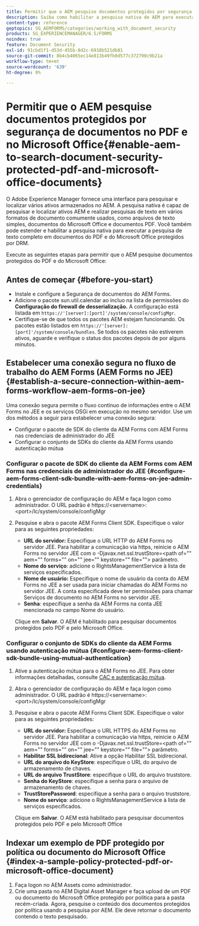 ```yaml
---
title: Permitir que o AEM pesquise documentos protegidos por segurança de documentos no PDF e no Microsoft Office
description: Saiba como habilitar a pesquisa nativa de AEM para executar a pesquisa de texto completo em documentos PDF protegidos por DRM.
content-type: reference
geptopics: SG_AEMFORMS/categories/working_with_document_security
products: SG_EXPERIENCEMANAGER/6.5/FORMS
noindex: true
feature: Document Security
exl-id: 91cbd1f1-d53d-455b-8d2c-6918b521db81
source-git-commit: 8b4cb4065ec14e813b49fb0d577c372790c9b21a
workflow-type: tm+mt
source-wordcount: '639'
ht-degree: 0%

---
```


# Permitir que o AEM pesquise documentos protegidos por segurança de documentos no PDF e no Microsoft Office{#enable-aem-to-search-document-security-protected-pdf-and-microsoft-office-documents}

O Adobe Experience Manager fornece uma interface para pesquisar e localizar vários ativos armazenados no AEM. A pesquisa nativa é capaz de pesquisar e localizar ativos AEM e realizar pesquisas de texto em vários formatos de documento comumente usados, como arquivos de texto simples, documentos do Microsoft Office e documentos PDF. Você também pode estender e habilitar a pesquisa nativa para executar a pesquisa de texto completo em documentos do PDF e do Microsoft Office protegidos por DRM.

Execute as seguintes etapas para permitir que o AEM pesquise documentos protegidos do PDF e do Microsoft Office:

## Antes de começar {#before-you-start}

* Instale e configure a Segurança de documentos do AEM Forms.
* Adicione o pacote sun.util.calendar ao incluo na lista de permissões do **Configuração do firewall de desserialização.** A configuração está listada em `https://'[server]:[port]'/system/console/configMgr`.
* Certifique-se de que todos os pacotes AEM estejam funcionando. Os pacotes estão listados em `https://'[server]:[port]'/system/console/bundles`. Se todos os pacotes não estiverem ativos, aguarde e verifique o status dos pacotes depois de por alguns minutos.

## Estabelecer uma conexão segura no fluxo de trabalho do AEM Forms (AEM Forms no JEE) {#establish-a-secure-connection-within-aem-forms-workflow-aem-forms-on-jee}

Uma conexão segura permite o fluxo contínuo de informações entre o AEM Forms no JEE e os serviços OSGi em execução no mesmo servidor. Use um dos métodos a seguir para estabelecer uma conexão segura:

* Configurar o pacote de SDK do cliente da AEM Forms com AEM Forms nas credenciais de administrador do JEE
* Configurar o conjunto de SDKs do cliente da AEM Forms usando autenticação mútua

### Configurar o pacote de SDK do cliente da AEM Forms com AEM Forms nas credenciais de administrador do JEE {#configure-aem-forms-client-sdk-bundle-with-aem-forms-on-jee-admin-credentials}

1. Abra o gerenciador de configuração do AEM e faça logon como administrador. O URL padrão é https://&lt;servername>:&lt;port>/lc/system/console/configMgr
1. Pesquise e abra o pacote AEM Forms Client SDK. Especifique o valor para as seguintes propriedades:

   * **URL do servidor:** Especifique o URL HTTP do AEM Forms no servidor JEE. Para habilitar a comunicação via https, reinicie o AEM Forms no servidor JEE com o -Djavax.net.ssl.trustStore=&lt;path of=&quot;&quot; aem=&quot;&quot; forms=&quot;&quot; on=&quot;&quot; jee=&quot;&quot; keystore=&quot;&quot; file=&quot;&quot;> parâmetro.
   * **Nome do serviço**: adicione o RightsManagementService à lista de serviços especificados.
   * **Nome de usuário:** Especifique o nome de usuário da conta do AEM Forms no JEE a ser usada para iniciar chamadas do AEM Forms no servidor JEE. A conta especificada deve ter permissões para chamar Serviços de documento no AEM Forms no servidor JEE.
   * **Senha**: especifique a senha da AEM Forms na conta JEE mencionada no campo Nome do usuário.

   Clique em **Salvar**. O AEM é habilitado para pesquisar documentos protegidos pelo PDF e pelo Microsoft Office.

### Configurar o conjunto de SDKs do cliente da AEM Forms usando autenticação mútua {#configure-aem-forms-client-sdk-bundle-using-mutual-authentication}

1. Ative a autenticação mútua para o AEM Forms no JEE. Para obter informações detalhadas, consulte [CAC e autenticação mútua](https://helpx.adobe.com/livecycle/kb/cac-mutual-authentication.html).
1. Abra o gerenciador de configuração do AEM e faça logon como administrador. O URL padrão é https://&lt;servername>:&lt;port>/lc/system/console/configMgr
1. Pesquise e abra o pacote AEM Forms Client SDK. Especifique o valor para as seguintes propriedades:

   * **URL do servidor:** Especifique o URL HTTPS do AEM Forms no servidor JEE. Para habilitar a comunicação via https, reinicie o AEM Forms no servidor JEE com o -Djavax.net.ssl.trustStore=&lt;path of=&quot;&quot; aem=&quot;&quot; forms=&quot;&quot; on=&quot;&quot; jee=&quot;&quot; keystore=&quot;&quot; file=&quot;&quot;> parâmetro.
   * **Habilitar SSL bidirecional**: Ative a opção Habilitar SSL bidirecional.
   * **URL do arquivo do KeyStore**: especifique o URL do arquivo de armazenamento de chaves.
   * **URL do arquivo TrustStore**: especifique o URL do arquivo truststore.
   * **Senha do KeyStore**: especifique a senha para o arquivo de armazenamento de chaves.
   * **TrustStorePassword**: especifique a senha para o arquivo truststore.
   * **Nome do serviço**: adicione o RightsManagementService à lista de serviços especificados.

   Clique em **Salvar**. O AEM está habilitado para pesquisar documentos protegidos pelo PDF e pelo Microsoft Office

## Indexar um exemplo de PDF protegido por política ou documento do Microsoft Office {#index-a-sample-policy-protected-pdf-or-microsoft-office-document}

1. Faça logon no AEM Assets como administrador.
1. Crie uma pasta no AEM Digital Asset Manager e faça upload de um PDF ou documento do Microsoft Office protegido por política para a pasta recém-criada. Agora, pesquise o conteúdo dos documentos protegidos por política usando a pesquisa por AEM. Ele deve retornar o documento contendo o texto pesquisado.
